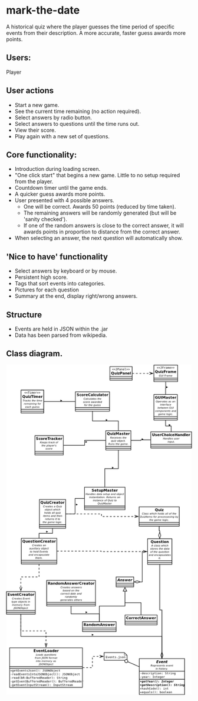 # mark-the-date

A historical quiz where the player guesses the time period of specific events from their description. A more accurate, faster guess awards more points.

## Users:

Player

## User actions

- Start a new game.
- See the current time remaining (no action required).
- Select answers by radio button.
- Select answers to questions until the time runs out.
- View their score.
- Play again with a new set of questions.


## Core functionality:

- Introduction during loading screen.
- "One click start" that begins a new game. Little to no setup required from the player.
- Countdown timer until the game ends.
- A quicker guess awards more points.
- User presented with 4 possible answers.
  - One will be correct. Awards 50 points (reduced by time taken).
  - The remaining answers will be randomly generated (but will be 'sanity checked').
  - If one of the random answers is close to the correct answer, it will awards points in proportion to distance from the correct answer.
- When selecting an answer, the next question will automatically show.

## 'Nice to have' functionality

- Select answers by keyboard or by mouse.
- Persistent high score.
- Tags that sort events into categories.
- Pictures for each question
- Summary at the end, display right/wrong answers.

## Structure

- Events are held in JSON within the .jar
- Data has been parsed from wikipedia.

## Class diagram.
![Class diagram](https://github.com/yherin/mark-the-date/blob/master/documentation/mark-the-date-clas-diagram.png)
